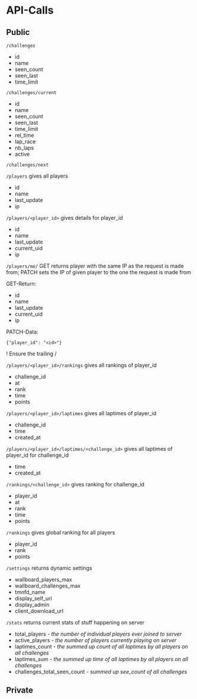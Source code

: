 # API-Calls

## Public

`/challenges`

  * id
  * name
  * seen_count
  * seen_last
  * time_limit

`/challenges/current`

  * id
  * name
  * seen_count
  * seen_last
  * time_limit
  * rel_time
  * lap_race
  * nb_laps
  * active

`/challenges/next`

`/players` gives all players

  * id
  * name
  * last_update
  * ip

`/players/<player_id>` gives details for player_id

  * id
  * name
  * last_update
  * current_uid
  * ip

`/players/me/` GET returns player with the same IP as the request is made from; PATCH sets the IP of given player to the one the request is made from

GET-Return:

  * id
  * name
  * last_update
  * current_uid
  * ip

PATCH-Data:

`{"player_id": "<id>"}`

! Ensure the trailing /

`/players/<player_id>/rankings` gives all rankings of player_id

  * challenge_id
  * at
  * rank
  * time
  * points

`/players/<player_id>/laptimes` gives all laptimes of player_id

  * challenge_id
  * time
  * created_at

`/players/<player_id>/laptimes/<challenge_id>` gives all laptimes of player_id for challenge_id

  * time
  * created_at

`/rankings/<challenge_id>` gives ranking for challenge_id

  * player_id
  * at
  * rank
  * time
  * points

`/rankings` gives global ranking for all players

  * player_id
  * rank
  * points

`/settings` returns dynamic settings

  * wallboard_players_max
  * wallboard_challenges_max
  * tmnfd_name
  * display_self_url
  * display_admin
  * client_download_url

`/stats` returns current stats of stuff happening on server

  * total_players  *- the number of individual players ever joined to server*
  * active_players  *- the number of players currently playing on server*
  * laptimes_count  *- the summed up count of all laptimes by all players on all challenges*
  * laptimes_sum  *- the summed up time of all laptimes by all players on all challenges*
  * challenges_total_seen_count  *- summed up see_count of all challenges*

## Private